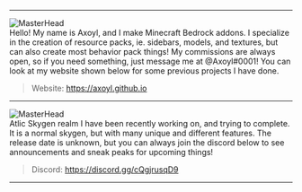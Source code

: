 <div align="left">

--- ---
![MasterHead](https://cdn.discordapp.com/attachments/1037912546356772954/1056063342487281745/pexels-photo-1210276.jpeg)<br>
Hello! My name is Axoyl, and I make Minecraft Bedrock addons. I specialize in the creation of resource
packs, ie. sidebars, models, and textures, but can also create most behavior pack things! My commissions
are always open, so if you need something, just message me at @Axoyl#0001! You can look at my website
shown below for some previous projects I have done.

> Website: https://axoyl.github.io
--- ---
![MasterHead](https://cdn.discordapp.com/attachments/1037912546356772954/1056066239652438046/sdfsdfsdf.png)<br>
Atlic Skygen realm I have been recently working on, and trying to complete. It is a normal skygen, but
with many unique and different features. The release date is unknown, but you can always join the discord
below to see announcements and sneak peaks for upcoming things!

> Discord: https://discord.gg/cQgjrusqD9
--- ---
</div>
